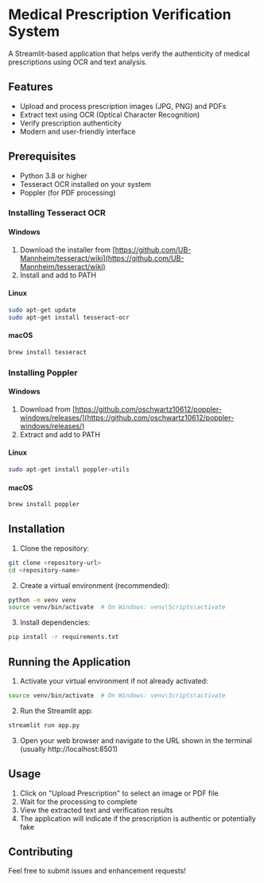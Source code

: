 # Medical Prescription Verification System

A Streamlit-based application that helps verify the authenticity of medical prescriptions using OCR and text analysis.

## Features

- Upload and process prescription images (JPG, PNG) and PDFs
- Extract text using OCR (Optical Character Recognition)
- Verify prescription authenticity
- Modern and user-friendly interface

## Prerequisites

- Python 3.8 or higher
- Tesseract OCR installed on your system
- Poppler (for PDF processing)

### Installing Tesseract OCR

#### Windows
1. Download the installer from [https://github.com/UB-Mannheim/tesseract/wiki](https://github.com/UB-Mannheim/tesseract/wiki)
2. Install and add to PATH

#### Linux
```bash
sudo apt-get update
sudo apt-get install tesseract-ocr
```

#### macOS
```bash
brew install tesseract
```

### Installing Poppler

#### Windows
1. Download from [https://github.com/oschwartz10612/poppler-windows/releases/](https://github.com/oschwartz10612/poppler-windows/releases/)
2. Extract and add to PATH

#### Linux
```bash
sudo apt-get install poppler-utils
```

#### macOS
```bash
brew install poppler
```

## Installation

1. Clone the repository:
```bash
git clone <repository-url>
cd <repository-name>
```

2. Create a virtual environment (recommended):
```bash
python -m venv venv
source venv/bin/activate  # On Windows: venv\Scripts\activate
```

3. Install dependencies:
```bash
pip install -r requirements.txt
```

## Running the Application

1. Activate your virtual environment if not already activated:
```bash
source venv/bin/activate  # On Windows: venv\Scripts\activate
```

2. Run the Streamlit app:
```bash
streamlit run app.py
```

3. Open your web browser and navigate to the URL shown in the terminal (usually http://localhost:8501)

## Usage

1. Click on "Upload Prescription" to select an image or PDF file
2. Wait for the processing to complete
3. View the extracted text and verification results
4. The application will indicate if the prescription is authentic or potentially fake

## Contributing

Feel free to submit issues and enhancement requests! 
